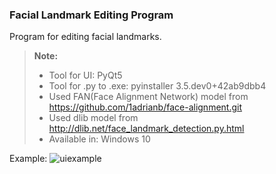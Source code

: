 ### Facial Landmark Editing Program
Program for editing facial landmarks.

> **<i class="icon-file"></i>Note:**
> - Tool for UI: PyQt5
> - Tool for .py to .exe: pyinstaller 3.5.dev0+42ab9dbb4
> - Used FAN(Face Alignment Network) model from https://github.com/1adrianb/face-alignment.git
> - Used dlib model from http://dlib.net/face_landmark_detection.py.html
> - Available in: Windows 10

Example:
![uiexample](https://user-images.githubusercontent.com/45190139/53225678-2b512300-36bc-11e9-9e12-26ddc28ed276.PNG)
